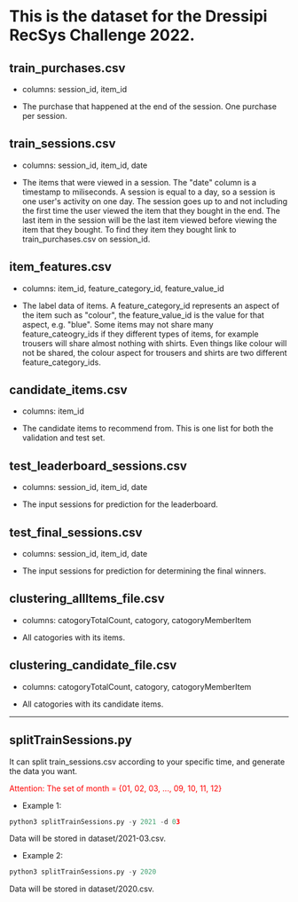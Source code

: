 # This is the dataset for the Dressipi RecSys Challenge 2022.

## train_purchases.csv
* columns: session_id, item_id

* The purchase that happened at the end of the session. One purchase per session.

## train_sessions.csv
* columns: session_id, item_id, date

* The items that were viewed in a session. The "date" column is a timestamp to miliseconds. A session is equal to a day, so a session is one user's activity on one day. The session goes up to and not including the first time the user viewed the item that they bought in the end. The last item in the session will be the last item viewed before viewing the item that they bought. To find they item they bought link to train_purchases.csv on session_id.

## item_features.csv
* columns: item_id, feature_category_id, feature_value_id

* The label data of items. A feature_category_id represents an aspect of the item such as "colour", the feature_value_id is the value for that aspect, e.g. "blue". Some items may not share many feature_cateogry_ids if they different types of items, for example trousers will share almost nothing with shirts. Even things like colour will not be shared, the colour aspect for trousers and shirts are two different feature_category_ids.

## candidate_items.csv
* columns: item_id

* The candidate items to recommend from. This is one list for both the validation and test set.

## test_leaderboard_sessions.csv
* columns: session_id, item_id, date

* The input sessions for prediction for the leaderboard.

## test_final_sessions.csv
* columns: session_id, item_id, date

* The input sessions for prediction for determining the final winners.

## clustering_allltems_file.csv
* columns: catogoryTotalCount, catogory, catogoryMemberItem

* All catogories with its items.

## clustering_candidate_file.csv
* columns: catogoryTotalCount, catogory, catogoryMemberItem

* All catogories with its candidate items.

***
## splitTrainSessions.py
It can split train_sessions.csv according to your specific time, and generate the data you want.

<font color=#FF0000>Attention: The set of month = {01, 02, 03, ..., 09, 10, 11, 12}</font>

* Example 1:
```py
python3 splitTrainSessions.py -y 2021 -d 03
```
Data will be stored in dataset/2021-03.csv.

* Example 2:
```py
python3 splitTrainSessions.py -y 2020
```
Data will be stored in dataset/2020.csv.